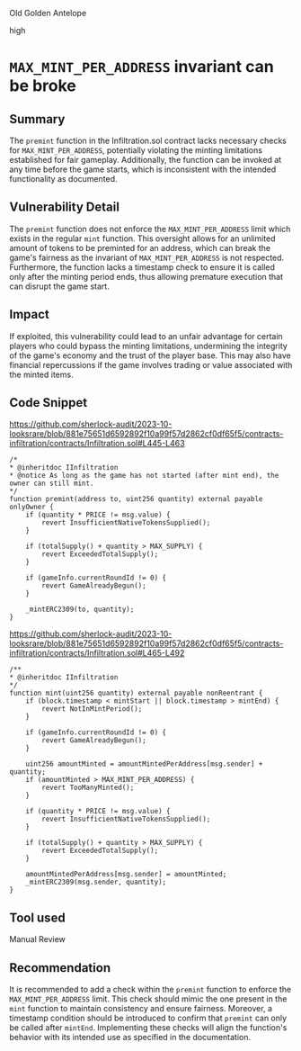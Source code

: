 Old Golden Antelope

high

# `MAX_MINT_PER_ADDRESS` invariant can be broke
## Summary

The `premint` function in the Infiltration.sol contract lacks necessary checks for `MAX_MINT_PER_ADDRESS`, potentially violating the minting limitations established for fair gameplay. Additionally, the function can be invoked at any time before the game starts, which is inconsistent with the intended functionality as documented.

## Vulnerability Detail

The `premint` function does not enforce the `MAX_MINT_PER_ADDRESS` limit which exists in the regular `mint` function. This oversight allows for an unlimited amount of tokens to be preminted for an address, which can break the game's fairness as the invariant of `MAX_MINT_PER_ADDRESS` is not respected. Furthermore, the function lacks a timestamp check to ensure it is called only after the minting period ends, thus allowing premature execution that can disrupt the game start.

## Impact

If exploited, this vulnerability could lead to an unfair advantage for certain players who could bypass the minting limitations, undermining the integrity of the game's economy and the trust of the player base. This may also have financial repercussions if the game involves trading or value associated with the minted items.

## Code Snippet

https://github.com/sherlock-audit/2023-10-looksrare/blob/881e75651d6592892f10a99f57d2862cf0df65f5/contracts-infiltration/contracts/Infiltration.sol#L445-L463

```solidity
/*
* @inheritdoc IInfiltration
* @notice As long as the game has not started (after mint end), the owner can still mint.
*/
function premint(address to, uint256 quantity) external payable onlyOwner {
    if (quantity * PRICE != msg.value) {
        revert InsufficientNativeTokensSupplied();
    }

    if (totalSupply() + quantity > MAX_SUPPLY) {
        revert ExceededTotalSupply();
    }

    if (gameInfo.currentRoundId != 0) {
        revert GameAlreadyBegun();
    }

    _mintERC2309(to, quantity);
}
```

https://github.com/sherlock-audit/2023-10-looksrare/blob/881e75651d6592892f10a99f57d2862cf0df65f5/contracts-infiltration/contracts/Infiltration.sol#L465-L492
```solidity
/**
* @inheritdoc IInfiltration
*/
function mint(uint256 quantity) external payable nonReentrant {
    if (block.timestamp < mintStart || block.timestamp > mintEnd) {
        revert NotInMintPeriod();
    }

    if (gameInfo.currentRoundId != 0) {
        revert GameAlreadyBegun();
    }

    uint256 amountMinted = amountMintedPerAddress[msg.sender] + quantity;
    if (amountMinted > MAX_MINT_PER_ADDRESS) {
        revert TooManyMinted();
    }

    if (quantity * PRICE != msg.value) {
        revert InsufficientNativeTokensSupplied();
    }

    if (totalSupply() + quantity > MAX_SUPPLY) {
        revert ExceededTotalSupply();
    }

    amountMintedPerAddress[msg.sender] = amountMinted;
    _mintERC2309(msg.sender, quantity);
}
```

## Tool used

Manual Review

## Recommendation

It is recommended to add a check within the `premint` function to enforce the `MAX_MINT_PER_ADDRESS` limit. This check should mimic the one present in the `mint` function to maintain consistency and ensure fairness. Moreover, a timestamp condition should be introduced to confirm that `premint` can only be called after `mintEnd`. Implementing these checks will align the function's behavior with its intended use as specified in the documentation.
